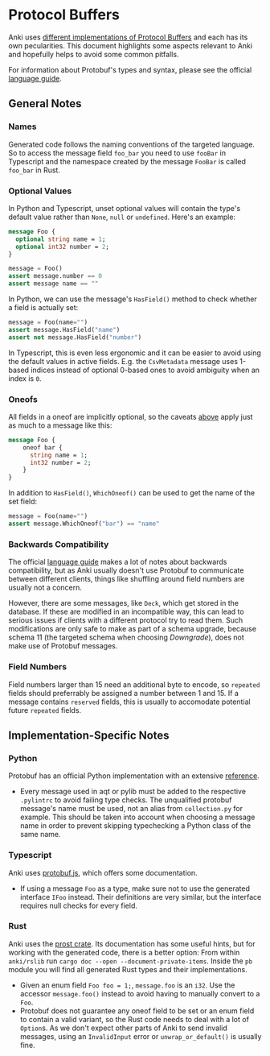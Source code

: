 # Protocol Buffers

Anki uses [different implementations of Protocol Buffers](./architecture.md#protobuf)
and each has its own pecularities. This document highlights some aspects relevant
to Anki and hopefully helps to avoid some common pitfalls.

For information about Protobuf's types and syntax, please see the official [language guide](https://developers.google.com/protocol-buffers/docs/proto3).

## General Notes

### Names

Generated code follows the naming conventions of the targeted language. So to access
the message field `foo_bar` you need to use `fooBar` in Typescript and the
namespace created by the message `FooBar` is called `foo_bar` in Rust.

### Optional Values

In Python and Typescript, unset optional values will contain the type's default
value rather than `None`, `null` or `undefined`. Here's an example:

```protobuf
message Foo {
  optional string name = 1;
  optional int32 number = 2;
}
```

```python
message = Foo()
assert message.number == 0
assert message name == ""
```

In Python, we can use the message's `HasField()` method to check whether a field is
actually set:

```python
message = Foo(name="")
assert message.HasField("name")
assert not message.HasField("number")
```

In Typescript, this is even less ergonomic and it can be easier to avoid using
the default values in active fields. E.g. the `CsvMetadata` message uses 1-based
indices instead of optional 0-based ones to avoid ambiguity when an index is `0`.

### Oneofs

All fields in a oneof are implicitly optional, so the caveats [above](#optional-values)
apply just as much to a message like this:

```protobuf
message Foo {
    oneof bar {
      string name = 1;
      int32 number = 2;
    }
}
```

In addition to `HasField()`, `WhichOneof()` can be used to get the name of the set
field:

```python
message = Foo(name="")
assert message.WhichOneof("bar") == "name"
```

### Backwards Compatibility

The official [language guide](https://developers.google.com/protocol-buffers/docs/proto3)
makes a lot of notes about backwards compatibility, but as Anki usually doesn't
use Protobuf to communicate between different clients, things like shuffling around
field numbers are usually not a concern.

However, there are some messages, like `Deck`, which get stored in the database.
If these are modified in an incompatible way, this can lead to serious issues if
clients with a different protocol try to read them. Such modifications are only
safe to make as part of a schema upgrade, because schema 11 (the targeted schema
when choosing _Downgrade_), does not make use of Protobuf messages.

### Field Numbers

Field numbers larger than 15 need an additional byte to encode, so `repeated` fields
should preferrably be assigned a number between 1 and 15. If a message contains
`reserved` fields, this is usually to accomodate potential future `repeated` fields.

## Implementation-Specific Notes

### Python

Protobuf has an official Python implementation with an extensive [reference](https://developers.google.com/protocol-buffers/docs/reference/python-generated).

- Every message used in aqt or pylib must be added to the respective `.pylintrc`
  to avoid failing type checks. The unqualified protobuf message's name must be
  used, not an alias from `collection.py` for example. This should be taken into
  account when choosing a message name in order to prevent skipping typechecking
  a Python class of the same name.

### Typescript

Anki uses [protobuf.js](https://protobufjs.github.io/protobuf.js/), which offers
some documentation.

- If using a message `Foo` as a type, make sure not to use the generated interface
  `IFoo` instead. Their definitions are very similar, but the interface requires
  null checks for every field.

### Rust

Anki uses the [prost crate](https://docs.rs/prost/latest/prost/).
Its documentation has some useful hints, but for working with the generated code,
there is a better option: From within `anki/rslib` run `cargo doc --open --document-private-items`.
Inside the `pb` module you will find all generated Rust types and their implementations.

- Given an enum field `Foo foo = 1;`, `message.foo` is an `i32`. Use the accessor
  `message.foo()` instead to avoid having to manually convert to a `Foo`.
- Protobuf does not guarantee any oneof field to be set or an enum field to contain
  a valid variant, so the Rust code needs to deal with a lot of `Option`s. As we
  don't expect other parts of Anki to send invalid messages, using an `InvalidInput`
  error or `unwrap_or_default()` is usually fine.
